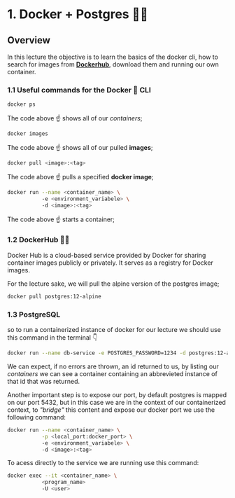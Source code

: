 # 1. Docker + Postgres 🐋🐘

## Overview

In this lecture the objective is to learn the basics of the docker cli, how to search for images from **[Dockerhub]()**, download them and running our own container.

### 1.1 Useful commands for the Docker 🐋 CLI

```bash
docker ps
```

The code above ☝️ shows all of our *containers*;

```bash
docker images
```

The code above ☝️ shows all of our pulled **images**;

```bash
docker pull <image>:<tag>
```

The code above ☝️ pulls a specified **docker image**;

```bash
docker run --name <container_name> \ 
           -e <environment_variabele> \ 
           -d <image>:<tag>
```

The code above ☝️ starts a container;

### 1.2 DockerHub 🐋😏

Docker Hub is a cloud-based service provided by Docker for sharing container images publicly or privately. It serves as a registry for Docker images.

For the lecture sake, we will pull the alpine version of the postgres image;

```bash
docker pull postgres:12-alpine
```

### 1.3 PostgreSQL

so to run a containerized instance of docker for our lecture we should use this command in the terminal 👇

```bash
docker run --name db-service -e POSTGRES_PASSWORD=1234 -d postgres:12-alpine
```

We can expect, if no errors are thrown, an id returned to us, by listing our *containers* we can see a container containing an abbrevieted instance of that id that was returned.

Another important step is to expose our port, by default postgres is mapped on our port 5432, but in this case we are in the context of our containerized context, to *"bridge"* this content and expose our docker port we use the following command:

```bash
docker run --name <container_name> \
           -p <local_port:docker_port> \ 
           -e <environment_variabele> \ 
           -d <image>:<tag>
```

To acess directly to the service we are running use this command:

```bash
docker exec --it <container_name> \
           <program_name>
           -U <user>
```

